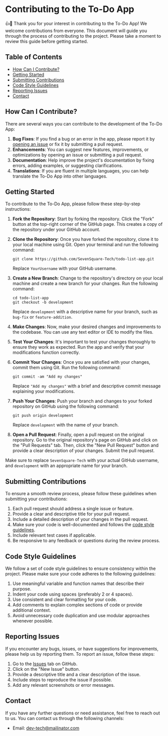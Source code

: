 # Contributing to the To-Do App

👍🎉 Thank you for your interest in contributing to the To-Do App! We welcome contributions from everyone. This document will guide you through the process of contributing to the project. Please take a moment to review this guide before getting started.

## Table of Contents

- [How Can I Contribute?](#how-can-i-contribute)
- [Getting Started](#getting-started)
- [Submitting Contributions](#submitting-contributions)
- [Code Style Guidelines](#code-style-guidelines)
- [Reporting Issues](#reporting-issues)
- [Contact](#contact)

## How Can I Contribute?

There are several ways you can contribute to the development of the To-Do App:

1. **Bug Fixes**: If you find a bug or an error in the app, please report it by [opening an issue](#reporting-issues) or fix it by submitting a pull request.
2. **Enhancements**: You can suggest new features, improvements, or optimizations by opening an issue or submitting a pull request.
3. **Documentation**: Help improve the project's documentation by fixing errors, adding examples, or suggesting clarifications.
4. **Translations**: If you are fluent in multiple languages, you can help translate the To-Do App into other languages.

## Getting Started

To contribute to the To-Do App, please follow these step-by-step instructions:

1. **Fork the Repository**: Start by forking the repository. Click the "Fork" button at the top-right corner of the GitHub page. This creates a copy of the repository under your GitHub account.

2. **Clone the Repository**: Once you have forked the repository, clone it to your local machine using Git. Open your terminal and run the following command:

   ```
   git clone https://github.com/SevenSquare-Tech/todo-list-app.git
   ```

   Replace `YourUsername` with your GitHub username.

3. **Create a New Branch**: Change to the repository's directory on your local machine and create a new branch for your changes. Run the following command:

   ```
   cd todo-list-app
   git checkout -b development
   ```

   Replace `development` with a descriptive name for your branch, such as `bug-fix` or `feature-addition`.

4. **Make Changes**: Now, make your desired changes and improvements to the codebase. You can use any text editor or IDE to modify the files.

5. **Test Your Changes**: It's important to test your changes thoroughly to ensure they work as expected. Run the app and verify that your modifications function correctly.

6. **Commit Your Changes**: Once you are satisfied with your changes, commit them using Git. Run the following command:

   ```
   git commit -am "Add my changes"
   ```

   Replace `"Add my changes"` with a brief and descriptive commit message explaining your modifications.

7. **Push Your Changes**: Push your branch and changes to your forked repository on GitHub using the following command:

   ```
   git push origin development
   ```

   Replace `development` with the name of your branch.

8. **Open a Pull Request**: Finally, open a pull request on the original repository. Go to the original repository's page on GitHub and click on the "Pull Requests" tab. Then, click the "New Pull Request" button and provide a clear description of your changes. Submit the pull request.

Make sure to replace `SevenSquare-Tech` with your actual GitHub username, and `development` with an appropriate name for your branch.

## Submitting Contributions

To ensure a smooth review process, please follow these guidelines when submitting your contributions:

1. Each pull request should address a single issue or feature.
2. Provide a clear and descriptive title for your pull request.
3. Include a detailed description of your changes in the pull request.
4. Make sure your code is well-documented and follows the [code style guidelines](#code-style-guidelines).
5. Include relevant test cases if applicable.
6. Be responsive to any feedback or questions during the review process.

## Code Style Guidelines

We follow a set of code style guidelines to ensure consistency within the project. Please make sure your code adheres to the following guidelines:

1. Use meaningful variable and function names that describe their purpose.
2. Indent your code using spaces (preferably 2 or 4 spaces).
3. Use consistent and clear formatting for your code.
4. Add comments to explain complex sections of code or provide additional context.
5. Avoid unnecessary code duplication and use modular approaches whenever possible.

## Reporting Issues

If you encounter any bugs, issues, or have suggestions for improvements, please help us by reporting them. To report an issue, follow these steps:

1. Go to the [Issues](https://github.com/SevenSquare-Tech/todo-list-app/issues) tab on GitHub.
2. Click on the "New Issue" button.
3. Provide a descriptive title and a clear description of the issue.
4. Include steps to reproduce the issue if possible.
5. Add any relevant screenshots or error messages.

## Contact

If you have any further questions or need assistance, feel free to reach out to us. You can contact us through the following channels:

- Email: [dev-tech@mailinator.com](mailto:dev-tech@mailinator.com)
